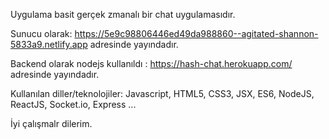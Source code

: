 Uygulama basit gerçek zmanalı bir chat uygulamasıdır.

Sunucu olarak: https://5e9c98806446ed49da988860--agitated-shannon-5833a9.netlify.app adresinde yayındadır.

Backend olarak nodejs kullanıldı : https://hash-chat.herokuapp.com/ adresinde yayındadır.

Kullanılan diller/teknolojiler: Javascript, HTML5, CSS3, JSX, ES6, NodeJS, ReactJS, Socket.io, Express ...

İyi çalışmalr dilerim.

